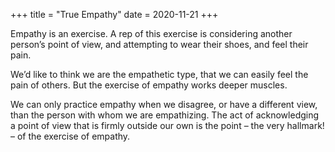 +++
title = "True Empathy"
date = 2020-11-21
+++

Empathy is an exercise. A rep of this exercise is considering another person’s point of view, and attempting to wear their shoes, and feel their pain. 

We’d like to think we are the empathetic type, that we can easily feel the pain of others. But the exercise of empathy works deeper muscles. 

We can only practice empathy when we disagree, or have a different view, than the person with whom we are empathizing. The act of acknowledging a point of view that is firmly outside our own is the point &#8211; the very hallmark! &#8211; of the exercise of empathy.